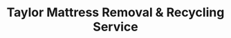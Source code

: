 ---
layout: location.njk
title: "Taylor Mattress Removal & Recycling Service"
description: "Professional mattress removal in Taylor, MI. Next-day pickup service for $125-$180. Licensed haulers serving all Taylor neighborhoods with eco-friendly disposal."
permalink: "/mattress-removal/michigan/detroit/taylor/"
city: "Taylor"
state: "Michigan"
stateAbbreviation: "MI"
stateSlug: "michigan"
parentMetro: "Detroit"
tier: 3
coordinates:
  lat: 42.2407
  lng: -83.2696
zipCodes: [48180]
pricing:
  startingPrice: 125
  single: 125
  queen: 155
  king: 180
  boxSpring: 30
neighborhoods:
  - name: "Heritage Park District"
    zipCodes: ["48180"]
  - name: "Telegraph Road Corridor"
    zipCodes: ["48180"]
  - name: "Goddard Road Area"
    zipCodes: ["48180"]
  - name: "Ecorse Creek Neighborhood"
    zipCodes: ["48180"]
  - name: "Wick Park Area"
    zipCodes: ["48180"]
  - name: "Northline Commercial District"
    zipCodes: ["48180"]
  - name: "Westlake Residential"
    zipCodes: ["48180"]
  - name: "Ecorse Village"
    zipCodes: ["48180"]
  - name: "Southgate Border Area"
    zipCodes: ["48180"]
  - name: "Lincoln Park Border Area"
    zipCodes: ["48180"]
  - name: "Downriver Industrial Zone"
    zipCodes: ["48180"]
  - name: "Ford Road Corridor"
    zipCodes: ["48180"]
  - name: "Eureka Road Area"
    zipCodes: ["48180"]
  - name: "Van Born Road District"
    zipCodes: ["48180"]
  - name: "Pelham Road Neighborhood"
    zipCodes: ["48180"]
  - name: "Beech Daly Area"
    zipCodes: ["48180"]
  - name: "I-75 Corridor"
    zipCodes: ["48180"]
  - name: "Pardee Road District"
    zipCodes: ["48180"]
  - name: "Taylor Meadows Golf Area"
    zipCodes: ["48180"]
  - name: "Southland Center Area"
    zipCodes: ["48180"]
recyclingPartners:
  - Wayne County Environmental Services
  - Southeast Michigan Council of Governments
  - Republic Services Michigan
  - Taylor Department of Public Services
localRegulations: "Taylor residents cannot dispose of mattresses through Priority Waste's regular or bulk pickup services. Apartment complexes strictly prohibit mattress disposal in dumpsters, with fines up to $500. Wayne County's quarterly HHW collections exclude mattresses entirely. Our licensed service provides the only year-round compliant disposal option for Taylor's 62,000+ residents."
nearbyCities:
  - name: Detroit
    slug: detroit
    distance: 15
    isSuburb: false
  - name: Dearborn
    slug: dearborn
    distance: 12
    isSuburb: true
  - name: Dearborn Heights
    slug: dearborn-heights
    distance: 10
    isSuburb: true
  - name: Westland
    slug: westland
    distance: 8
    isSuburb: true
  - name: Warren
    slug: warren
    distance: 18
    isSuburb: true
  - name: Southfield
    slug: southfield
    distance: 20
    isSuburb: true
  - name: Lincoln Park
    slug: lincoln-park
    distance: 6
    isSuburb: true
  - name: Southgate
    slug: southgate
    distance: 5
    isSuburb: true
reviews:
  count: 147
  featured:
    - text: "Lived at Heritage Towers for 8 years and finally replaced my bedroom set. Building management said absolutely no mattresses in the compactor room. A Bedder World scheduled pickup for next morning, handled the narrow elevator and tight hallway turn perfectly. Professional team understood senior building protocols."
      author: "Dorothy H."
      neighborhood: "Heritage Park District"
    - text: "Three kids sharing bunk beds meant replacing mattresses during our renovation. Couldn't fit them in my pickup truck and Priority Waste said no way. These folks picked up five mattresses for $240 total, worked around my contractor timeline, saved me multiple trips to who knows where."
      author: "Mike C."
      neighborhood: "Westlake Residential"
    - text: "Night shift supervisor at Ford Dearborn, needed weekend pickup since I'm working all week. Team arrived Saturday morning right on schedule, removed king mattress from my second-floor bedroom down narrow stairs. No scuffs on walls, fair price at $155 with box spring."
      author: "James R."
      neighborhood: "Telegraph Road Corridor"
faqs:
  - question: "Why don't Taylor's waste services accept mattresses?"
    answer: "Priority Waste, Taylor's contracted hauler, excludes mattresses from both regular pickup and bulk collection due to disposal facility restrictions. Apartment complexes face $500 fines for mattresses in dumpsters. Our service bridges this gap with guaranteed proper disposal."
  - question: "How much does mattress pickup cost in Taylor?"
    answer: "Single mattress starts at $125, mattress plus box spring costs $155, and three-piece removal is $180. Pricing includes all labor, transportation, and certified recycling - no landfill dumping or additional fees."
  - question: "Do you handle Heritage Towers and other high-rise buildings?"
    answer: "Yes, we specialize in Taylor's senior housing complexes including Heritage Towers, Maplewood Manor, and apartment buildings along Goddard Road. Our team has protocols for narrow elevators, carpeted hallways, and building management requirements."
  - question: "Can you work around Ford plant shifts?"
    answer: "Absolutely. Taylor's automotive workforce works varying shifts at Ford Dearborn Assembly, Visteon, and SMW Manufacturing. We offer 7 AM to 7 PM scheduling plus weekends to accommodate all work schedules in our community."
  - question: "What happens to my mattress after pickup?"
    answer: "Every mattress goes to certified recycling facilities where 85% gets recovered: steel springs become automotive scrap metal (supporting local industry), foam becomes carpet padding, fabric becomes insulation. Nothing enters Wayne County landfills."
  - question: "Do you cover all Taylor neighborhoods?"
    answer: "Complete service throughout Taylor's 23.6 square miles, from Heritage Park to the Downriver industrial zone. We serve every address in ZIP code 48180, including Telegraph Road businesses, Ecorse Creek homes, and Southland Center area apartments."
  - question: "How quickly can I schedule pickup?"
    answer: "Next-day service available with calls before 3 PM. Online booking works 24/7 for advance scheduling. Unlike municipal bulk pickup, we have no seasonal blackouts or lengthy wait periods."
  - question: "What if I'm physically unable to move the mattress?"
    answer: "Our team handles all heavy lifting and navigation challenges. Particularly important for Taylor's aging population (16% over 65) in multi-story buildings. We bring equipment for stairs, tight corners, and narrow doorways."
schema:
  "@context": "https://schema.org"
  "@type": "LocalBusiness"
  "name": "A Bedder World Taylor"
  "address":
    "@type": "PostalAddress"
    "addressLocality": "Taylor"
    "addressRegion": "Michigan"
    "addressCountry": "US"
  "geo":
    "@type": "GeoCoordinates"
    "latitude": 42.2407
    "longitude": -83.2696
  "telephone": "720-263-6094"
  "priceRange": "$125-$180"
  "serviceArea": "Taylor, Michigan"
  "aggregateRating":
    "@type": "AggregateRating"
    "ratingValue": "4.9"
    "reviewCount": 147

pageContent:
  heroDescription: "Priority Waste won't take your mattress? Apartment fining you $500? We solve Taylor's mattress problem. Professional pickup from Heritage Park high-rises to Downriver homes - $125, next-day service, book in 60 seconds."
  
  aboutService: "Taylor's working-class community deserves convenient mattress disposal without the runaround. As Downriver's most populated city, Taylor faces disposal challenges that larger metros don't: apartment complexes with strict dumpster policies, Priority Waste's mattress exclusion, and aging housing stock with narrow staircases. Our service eliminates these barriers while supporting Taylor's environmental responsibility through complete mattress recycling - keeping materials out of Wayne County landfills and returning steel to the automotive supply chain."
  
  serviceAreasIntro: "Complete coverage across Taylor's distinct neighborhoods, from the senior towers around Heritage Park to single-family homes near Taylor Meadows Golf Course. We navigate the tight streets of Ecorse Village, handle multi-story buildings along Telegraph Road, and serve the newer developments near Southland Center. Our local expertise includes understanding building access protocols, parking restrictions during Ford shift changes, and the unique layouts of Taylor's post-WWII housing boom neighborhoods."
  
  regulationsCompliance: "Taylor's mattress disposal landscape is particularly restrictive compared to other Downriver communities. Priority Waste explicitly excludes mattresses from both regular and bulk pickup services, forcing residents to find alternatives. Apartment managers at complexes like Heritage Towers and properties along Goddard Road face municipal fines up to $500 for mattresses in dumpsters. Wayne County's quarterly HHW events help with hazardous materials but exclude mattresses entirely. Our year-round licensed service fills this crucial gap with immediate scheduling and guaranteed compliant disposal."
  
  environmentalImpact: "Without Michigan's mattress stewardship program, professional recycling becomes critical for Taylor's environmental footprint. Our partnerships with certified facilities ensure 85% material recovery: steel springs get processed for automotive manufacturing (directly supporting Taylor's industrial heritage), foam transforms into carpet padding for construction projects, and fabric fibers become insulation materials. Each Taylor pickup includes recycling documentation, proving environmental compliance while supporting the circular economy that built our community around automotive manufacturing."
  
  sidebarStats:
    mattressesRemoved: "423"
  
  howItWorksScheduling: "Select morning (7-11 AM), afternoon (12-4 PM), or evening slots (5-7 PM) that work around Ford plant shifts. Weekend pickup available for automotive workers on weekday schedules. Same-day emergency removal for apartment move-outs."
  
  howItWorksService: "Our licensed team arrives with protective equipment for Heritage Park's narrow elevators and post-war Downriver staircases. We handle all lifting, wrapping, and transport while respecting senior building protocols and apartment complex access rules."
  
  howItWorksDisposal: "Every Taylor mattress gets transported to certified Michigan recycling facilities where steel springs return to automotive manufacturing, foam becomes carpet padding, and fabrics become insulation. You receive documentation proving zero-landfill compliance."

  reviews:
    - name: "Dorothy H."
      content: "Lived at Heritage Towers for 8 years and finally replaced my bedroom set. Building management said absolutely no mattresses in the compactor room. A Bedder World scheduled pickup for next morning, handled the narrow elevator and tight hallway turn perfectly. Professional team understood senior building protocols."
      rating: 5
    
    - name: "Mike C."
      content: "Three kids sharing bunk beds meant replacing mattresses during our renovation. Couldn't fit them in my pickup truck and Priority Waste said no way. These folks picked up five mattresses for $240 total, worked around my contractor timeline, saved me multiple trips to who knows where."
      rating: 5
    
    - name: "James R."
      content: "Night shift supervisor at Ford Dearborn, needed weekend pickup since I'm working all week. Team arrived Saturday morning right on schedule, removed king mattress from my second-floor bedroom down narrow stairs. No scuffs on walls, fair price at $155 with box spring."
      rating: 5

  faqs:
    - question: "Why don't Taylor's waste services accept mattresses?"
      answer: "Priority Waste, Taylor's contracted hauler, excludes mattresses from both regular pickup and bulk collection due to disposal facility restrictions. Apartment complexes face $500 fines for mattresses in dumpsters. Our service bridges this gap with guaranteed proper disposal."
    
    - question: "How much does mattress pickup cost in Taylor?"
      answer: "Single mattress starts at $125, mattress plus box spring costs $155, and three-piece removal is $180. Pricing includes all labor, transportation, and certified recycling - no landfill dumping or additional fees."
    
    - question: "Do you handle Heritage Towers and other high-rise buildings?"
      answer: "Yes, we specialize in Taylor's senior housing complexes including Heritage Towers, Maplewood Manor, and apartment buildings along Goddard Road. Our team has protocols for narrow elevators, carpeted hallways, and building management requirements."
    
    - question: "Can you work around Ford plant shifts?"
      answer: "Absolutely. Taylor's automotive workforce works varying shifts at Ford Dearborn Assembly, Visteon, and SMW Manufacturing. We offer 7 AM to 7 PM scheduling plus weekends to accommodate all work schedules in our community."
    
    - question: "What happens to my mattress after pickup?"
      answer: "Every mattress goes to certified recycling facilities where 85% gets recovered: steel springs become automotive scrap metal (supporting local industry), foam becomes carpet padding, fabric becomes insulation. Nothing enters Wayne County landfills."
    
    - question: "Do you cover all Taylor neighborhoods?"
      answer: "Complete service throughout Taylor's 23.6 square miles, from Heritage Park to the Downriver industrial zone. We serve every address in ZIP code 48180, including Telegraph Road businesses, Ecorse Creek homes, and Southland Center area apartments."
    
    - question: "How quickly can I schedule pickup?"
      answer: "Next-day service available with calls before 3 PM. Online booking works 24/7 for advance scheduling. Unlike municipal bulk pickup, we have no seasonal blackouts or lengthy wait periods."
    
    - question: "What if I'm physically unable to move the mattress?"
      answer: "Our team handles all heavy lifting and navigation challenges. Particularly important for Taylor's aging population (16% over 65) in multi-story buildings. We bring equipment for stairs, tight corners, and narrow doorways."
---